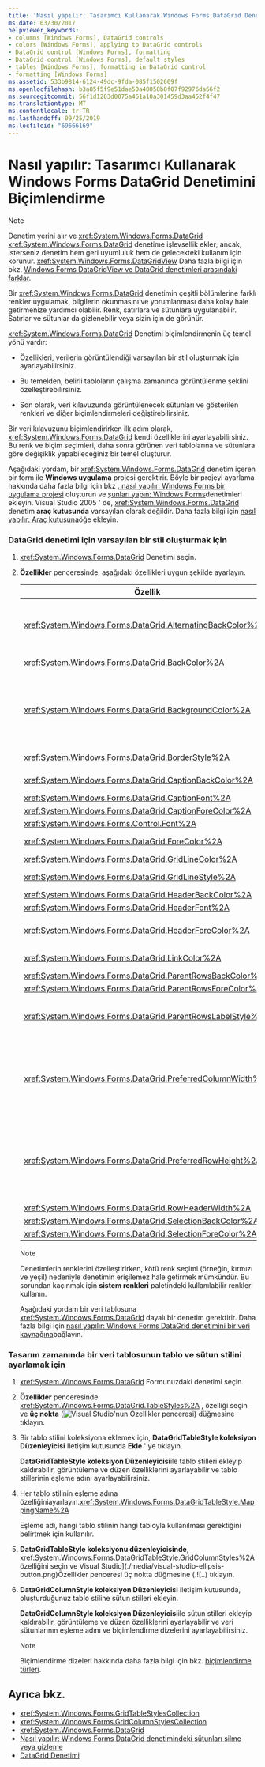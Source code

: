 ```yaml
---
title: 'Nasıl yapılır: Tasarımcı Kullanarak Windows Forms DataGrid Denetimini Biçimlendirme'
ms.date: 03/30/2017
helpviewer_keywords:
- columns [Windows Forms], DataGrid controls
- colors [Windows Forms], applying to DataGrid controls
- DataGrid control [Windows Forms], formatting
- DataGrid control [Windows Forms], default styles
- tables [Windows Forms], formatting in DataGrid control
- formatting [Windows Forms]
ms.assetid: 533b9814-6124-49dc-9fda-085f1502609f
ms.openlocfilehash: b3a85f5f9e51dae50a40058b8f07f92976da66f2
ms.sourcegitcommit: 56f1d1203d0075a461a10a301459d3aa452f4f47
ms.translationtype: MT
ms.contentlocale: tr-TR
ms.lasthandoff: 09/25/2019
ms.locfileid: "69666169"
---
```

# <a name="how-to-format-the-windows-forms-datagrid-control-using-the-designer"></a>Nasıl yapılır: Tasarımcı Kullanarak Windows Forms DataGrid Denetimini Biçimlendirme

> [!NOTE]
> Denetim yerini alır ve <xref:System.Windows.Forms.DataGrid> <xref:System.Windows.Forms.DataGrid> denetime işlevsellik ekler; ancak, isterseniz denetim hem geri uyumluluk hem de gelecekteki kullanım için korunur. <xref:System.Windows.Forms.DataGridView> Daha fazla bilgi için bkz. [Windows Forms DataGridView ve DataGrid denetimleri arasındaki farklar](differences-between-the-windows-forms-datagridview-and-datagrid-controls.md).

Bir <xref:System.Windows.Forms.DataGrid> denetimin çeşitli bölümlerine farklı renkler uygulamak, bilgilerin okunmasını ve yorumlanması daha kolay hale getirmenize yardımcı olabilir. Renk, satırlara ve sütunlara uygulanabilir. Satırlar ve sütunlar da gizlenebilir veya sizin için de görünür.

<xref:System.Windows.Forms.DataGrid> Denetimi biçimlendirmenin üç temel yönü vardır:

- Özellikleri, verilerin görüntülendiği varsayılan bir stil oluşturmak için ayarlayabilirsiniz.

- Bu temelden, belirli tabloların çalışma zamanında görüntülenme şeklini özelleştirebilirsiniz.

- Son olarak, veri kılavuzunda görüntülenecek sütunları ve gösterilen renkleri ve diğer biçimlendirmeleri değiştirebilirsiniz.

Bir veri kılavuzunu biçimlendirirken ilk adım olarak, <xref:System.Windows.Forms.DataGrid> kendi özelliklerini ayarlayabilirsiniz. Bu renk ve biçim seçimleri, daha sonra görünen veri tablolarına ve sütunlara göre değişiklik yapabileceğiniz bir temel oluşturur.

Aşağıdaki yordam, bir <xref:System.Windows.Forms.DataGrid> denetim içeren bir form ile **Windows uygulama** projesi gerektirir. Böyle bir projeyi ayarlama hakkında daha fazla bilgi için bkz [. nasıl yapılır: Windows Forms bir uygulama projesi](/visualstudio/ide/step-1-create-a-windows-forms-application-project) oluşturun ve [şunları yapın: Windows Forms](how-to-add-controls-to-windows-forms.md)denetimleri ekleyin. Visual Studio 2005 ' de, <xref:System.Windows.Forms.DataGrid> denetim **araç kutusunda** varsayılan olarak değildir. Daha fazla bilgi için [nasıl yapılır: Araç kutusuna](https://docs.microsoft.com/previous-versions/visualstudio/visual-studio-2010/ms165355(v=vs.100))öğe ekleyin.

### <a name="to-establish-a-default-style-for-the-datagrid-control"></a>DataGrid denetimi için varsayılan bir stil oluşturmak için

1. <xref:System.Windows.Forms.DataGrid> Denetimi seçin.

2. **Özellikler** penceresinde, aşağıdaki özellikleri uygun şekilde ayarlayın.

    |Özellik|Açıklama|
    |--------------|-----------------|
    |<xref:System.Windows.Forms.DataGrid.AlternatingBackColor%2A>|`BackColor` Özelliği, kılavuzun çift sayılı satırlarının rengini tanımlar. <xref:System.Windows.Forms.DataGrid.AlternatingBackColor%2A> Özelliği farklı bir renge ayarladığınızda, diğer her satır bu yeni renge ayarlanır (satır 1, 3, 5, vb.).|
    |<xref:System.Windows.Forms.DataGrid.BackColor%2A>|Kılavuzun çift sayılı satırlarının arka plan rengi (satırlar 0, 2, 4, 6, vb.).|
    |<xref:System.Windows.Forms.DataGrid.BackgroundColor%2A>|Ve özellikleri kılavuzdaki satırların rengini belirler, <xref:System.Windows.Forms.DataGrid.BackgroundColor%2A> özelliği satır alanı dışındaki alanın rengini belirler. Bu, yalnızca kılavuz en alta kaydırıldığında görünür veya yalnızca birkaç satır <xref:System.Windows.Forms.DataGrid.AlternatingBackColor%2A> <xref:System.Windows.Forms.DataGrid.BackColor%2A> kılavuzda yer alır.|
    |<xref:System.Windows.Forms.DataGrid.BorderStyle%2A>|Stilin kenarlık stili, <xref:System.Windows.Forms.BorderStyle> numaralandırma değerlerinden biri.|
    |<xref:System.Windows.Forms.DataGrid.CaptionBackColor%2A>|Kılavuzun hemen üstünde görünen kılavuzun pencere açıklamalı arka plan rengi.|
    |<xref:System.Windows.Forms.DataGrid.CaptionFont%2A>|Kılavuzun üst kısmındaki başlık yazı tipi.|
    |<xref:System.Windows.Forms.DataGrid.CaptionForeColor%2A>|Kılavuzun pencere açıklamalı arka plan rengi.|
    |<xref:System.Windows.Forms.Control.Font%2A>|Kılavuzdaki metni göstermek için kullanılan yazı tipi.|
    |<xref:System.Windows.Forms.DataGrid.ForeColor%2A>|Veri kılavuzu satırlarındaki veriler tarafından gösterilecek yazı tipi rengi.|
    |<xref:System.Windows.Forms.DataGrid.GridLineColor%2A>|Veri kılavuzunun kılavuz çizgilerinin rengi.|
    |<xref:System.Windows.Forms.DataGrid.GridLineStyle%2A>|<xref:System.Windows.Forms.DataGridLineStyle> Numaralandırma değerlerinden biri olan kılavuzun hücrelerini ayıran çizgilerin stili.|
    |<xref:System.Windows.Forms.DataGrid.HeaderBackColor%2A>|Satır ve sütun üst bilgilerinin arka plan rengi.|
    |<xref:System.Windows.Forms.DataGrid.HeaderFont%2A>|Sütun başlıkları için kullanılan yazı tipi.|
    |<xref:System.Windows.Forms.DataGrid.HeaderForeColor%2A>|Başlığın sütun üstbilgilerinin, sütun üst bilgisi metni ve artı işareti (+) ve eksi işareti (-) karakterleri de dahil olmak üzere, birden çok ilişkili tablo görüntülenirken satırları genişletir ve daraltır.|
    |<xref:System.Windows.Forms.DataGrid.LinkColor%2A>|Veri kılavuzundaki tüm bağlantıların, alt tablolara bağlantılar, ilişki adı vb. gibi tüm bağlantıların metin rengi.|
    |<xref:System.Windows.Forms.DataGrid.ParentRowsBackColor%2A>|Alt tabloda, bu, üst satırların arka plan rengidir.|
    |<xref:System.Windows.Forms.DataGrid.ParentRowsForeColor%2A>|Alt tabloda, bu, üst satırların ön plan rengidir.|
    |<xref:System.Windows.Forms.DataGrid.ParentRowsLabelStyle%2A>|Tablo ve sütun adlarının, <xref:System.Windows.Forms.DataGridParentRowsLabelStyle> numaralandırma yoluyla üst satırda görüntülenip görüntülenmeyeceğini belirler.|
    |<xref:System.Windows.Forms.DataGrid.PreferredColumnWidth%2A>|Kılavuzdaki sütunların varsayılan genişliği (piksel cinsinden). <xref:System.Windows.Forms.DataGrid.DataSource%2A> Ve <xref:System.Windows.Forms.DataGrid.SetDataBinding%2A> özelliklerini sıfırlamadan önce bu özelliği ayarlayın (Ayrıca, ya da yöntemi aracılığıyla) ya da özelliğin hiçbir etkisi olmayacaktır. <xref:System.Windows.Forms.DataGrid.DataMember%2A><br /><br /> Özellik 0 ' dan küçük bir değere ayarlanamaz.|
    |<xref:System.Windows.Forms.DataGrid.PreferredRowHeight%2A>|Kılavuzdaki satırların satır yüksekliği (piksel cinsinden). <xref:System.Windows.Forms.DataGrid.DataSource%2A> Ve <xref:System.Windows.Forms.DataGrid.SetDataBinding%2A> özelliklerini sıfırlamadan önce bu özelliği ayarlayın (Ayrıca, ya da yöntemi aracılığıyla) ya da özelliğin hiçbir etkisi olmayacaktır. <xref:System.Windows.Forms.DataGrid.DataMember%2A><br /><br /> Özellik 0 ' dan küçük bir değere ayarlanamaz.|
    |<xref:System.Windows.Forms.DataGrid.RowHeaderWidth%2A>|Kılavuzun satır üst bilgilerinin genişliği.|
    |<xref:System.Windows.Forms.DataGrid.SelectionBackColor%2A>|Bir satır veya hücre seçildiğinde, bu arka plan rengidir.|
    |<xref:System.Windows.Forms.DataGrid.SelectionForeColor%2A>|Bir satır veya hücre seçildiğinde bu, ön plan rengidir.|

    > [!NOTE]
    > Denetimlerin renklerini özelleştirirken, kötü renk seçimi (örneğin, kırmızı ve yeşil) nedeniyle denetimin erişilemez hale getirmek mümkündür. Bu sorundan kaçınmak için **sistem renkleri** paletindeki kullanılabilir renkleri kullanın.

    Aşağıdaki yordam bir veri tablosuna <xref:System.Windows.Forms.DataGrid> dayalı bir denetim gerektirir. Daha fazla bilgi için [nasıl yapılır: Windows Forms DataGrid denetimini bir veri kaynağına](how-to-bind-the-windows-forms-datagrid-control-to-a-data-source.md)bağlayın.

### <a name="to-set-the-table-and-column-style-of-a-data-table-at-design-time"></a>Tasarım zamanında bir veri tablosunun tablo ve sütun stilini ayarlamak için

1. <xref:System.Windows.Forms.DataGrid> Formunuzdaki denetimi seçin.

2. **Özellikler** penceresinde <xref:System.Windows.Forms.DataGrid.TableStyles%2A> , özelliği seçin ve **üç nokta** (![Visual Studio](./media/visual-studio-ellipsis-button.png)'nun Özellikler penceresi) düğmesine tıklayın.

3. Bir tablo stilini koleksiyona eklemek için, **DataGridTableStyle koleksiyon Düzenleyicisi** Iletişim kutusunda **Ekle** ' ye tıklayın.

     **DataGridTableStyle koleksiyon Düzenleyicisi**ile tablo stilleri ekleyip kaldırabilir, görüntüleme ve düzen özelliklerini ayarlayabilir ve tablo stillerinin eşleme adını ayarlayabilirsiniz.

4. Her tablo stilinin eşleme adına özelliğiniayarlayın.<xref:System.Windows.Forms.DataGridTableStyle.MappingName%2A>

     Eşleme adı, hangi tablo stilinin hangi tabloyla kullanılması gerektiğini belirtmek için kullanılır.

5. **DataGridTableStyle koleksiyonu düzenleyicisinde**, <xref:System.Windows.Forms.DataGridTableStyle.GridColumnStyles%2A> özelliğini seçin ve Visual Studio](./media/visual-studio-ellipsis-button.png)Özellikler penceresi üç nokta düğmesine (.![..) tıklayın.

6. **DataGridColumnStyle koleksiyon Düzenleyicisi** iletişim kutusunda, oluşturduğunuz tablo stiline sütun stilleri ekleyin.

     **DataGridColumnStyle koleksiyon Düzenleyicisi**ile sütun stilleri ekleyip kaldırabilir, görüntüleme ve düzen özelliklerini ayarlayabilir ve veri sütunlarının eşleme adını ve biçimlendirme dizelerini ayarlayabilirsiniz.

    > [!NOTE]
    > Biçimlendirme dizeleri hakkında daha fazla bilgi için bkz. [biçimlendirme türleri](../../../standard/base-types/formatting-types.md).

## <a name="see-also"></a>Ayrıca bkz.

- <xref:System.Windows.Forms.GridTableStylesCollection>
- <xref:System.Windows.Forms.GridColumnStylesCollection>
- <xref:System.Windows.Forms.DataGrid>
- [Nasıl yapılır: Windows Forms DataGrid denetimindeki sütunları silme veya gizleme](how-to-delete-or-hide-columns-in-the-windows-forms-datagrid-control.md)
- [DataGrid Denetimi](datagrid-control-windows-forms.md)
